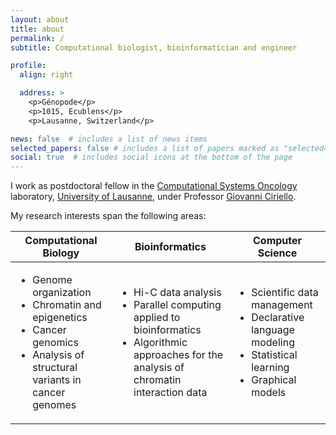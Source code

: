 ```yaml
---
layout: about
title: about
permalink: /
subtitle: Computational biologist, bioinformatician and engineer

profile:
  align: right

  address: >
    <p>Génopode</p>
    <p>1015, Ecublens</p>
    <p>Lausanne, Switzerland</p>

news: false  # includes a list of news items
selected_papers: false # includes a list of papers marked as "selected={true}"
social: true  # includes social icons at the bottom of the page
---
```


I work as postdoctoral fellow in the [Computational Systems Oncology](http://ciriellolab.org/) laboratory, [University of Lausanne](https://www.unil.ch/), under Professor [Giovanni Ciriello](https://scholar.google.com/citations?user=a9fw0rEAAAAJ&hl=en).

My research interests span the following areas:

<table>
  <thead>
    <tr class="header">
    <th>Computational Biology</th>
    <th>Bioinformatics</th>
    <th>Computer Science</th>
    </tr>
  </thead>
  <tbody>
    <td>
      <ul>
      <li>Genome organization</li>
      <li>Chromatin and epigenetics</li>
      <li>Cancer genomics</li>
      <li>Analysis of structural variants in cancer genomes</li>
      </ul>
    </td>
    <td>
      <ul>
      <li>Hi-C data analysis</li>
      <li>Parallel computing applied to bioinformatics</li>
      <li>Algorithmic approaches for the analysis of chromatin interaction data</li>
      </ul>
    </td>
    <td>
      <ul>
      <li>Scientific data management</li>
      <li>Declarative language modeling</li>
      <li>Statistical learning</li>
      <li>Graphical models</li>
      </ul>
    </td>
  </tbody>
</table>
